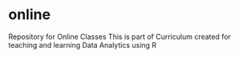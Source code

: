 # online
Repository for Online Classes
This is part of Curriculum created for teaching and learning Data Analytics using R 
